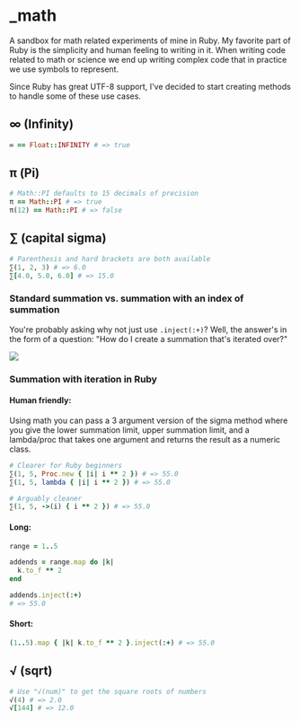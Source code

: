 # _math
A sandbox for math related experiments of mine in Ruby.
My favorite part of Ruby is the simplicity and human feeling to writing in it.
When writing code related to math or science we end up writing complex code that
in practice we use symbols to represent.

Since Ruby has great UTF-8 support, I've decided to start
creating methods to handle some of these use cases.

## ∞ (Infinity)
```ruby
∞ == Float::INFINITY # => true
```

## π (Pi)
```ruby
# Math::PI defaults to 15 decimals of precision
π == Math::PI # => true
π(12) == Math::PI # => false
```

## ∑ (capital sigma)
```ruby
# Parenthesis and hard brackets are both available
∑(1, 2, 3) # => 6.0
∑[4.0, 5.0, 6.0] # => 15.0
```

### Standard summation vs. summation with an index of summation
You're probably asking why not just use `.inject(:+)`? Well, the answer's in the form of a question:
"How do I create a summation that's iterated over?"

![](http://upload.wikimedia.org/math/5/c/0/5c0ac9b6f171fe789dad82e829050e62.png)

### Summation with iteration in Ruby
#### Human friendly:
Using math you can pass a 3 argument version of the sigma method where you give
the lower summation limit, upper summation limit, and a lambda/proc that takes
one argument and returns the result as a numeric class.

```ruby
# Clearer for Ruby beginners
∑(1, 5, Proc.new { |i| i ** 2 }) # => 55.0
∑(1, 5, lambda { |i| i ** 2 }) # => 55.0

# Arguably cleaner
∑(1, 5, ->(i) { i ** 2 }) # => 55.0
```

#### Long:
```ruby
range = 1..5

addends = range.map do |k|
  k.to_f ** 2
end

addends.inject(:+) 
# => 55.0
```

#### Short:
```ruby
(1..5).map { |k| k.to_f ** 2 }.inject(:+) # => 55.0
```

## √ (sqrt)
```ruby
# Use "√(num)" to get the square roots of numbers
√(4) # => 2.0
√[144] # => 12.0
```

